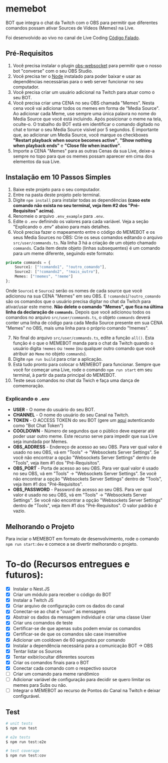 # memebot

BOT que integra o chat da Twitch com o OBS para permitir que diferentes comandos possam ativar Sources de Vídeos (Memes) na Live.

Foi desenvolvido ao vivo no canal de Live Coding [Código Falado](https://www.twitch.tv/codigofalado).

## Pré-Requisitos

1. Você precisa instalar o plugin [obs-websocket](https://github.com/Palakis/obs-websocket) para permitir que o nosso bot "converse" com o seu OBS Studio.
2. Você precisa ter o [Node](https://nodejs.org/en/) instalado para poder baixar e usar as dependências necessárias para o web server funcionar no seu computador.
3. Você precisa criar um usuário adicional na Twitch para atuar como o seu BOT.
4. Você precisa criar uma CENA no seu OBS chamada "Memes". Nesta cena você vai adicionar todos os memes em forma de "Media Source". Ao adicionar cada Meme, use sempre uma única palavra no nome do Media Source que você está incluindo. Após posicionar o meme na tela, oculte-o. O trabalho do BOT está em identificar o comando digitado no chat e tornar o seu Media Source visível por 5 segundos. É importante que, ao adicionar um Media Source, você marque os checkboxes **"Restart playback when source becomes active"**, **"Show nothing when playback ends"** e **"Close file when inactive"**.
5. Importe a CENA "Memes" para as outras Cenas da sua Live, deixe-a sempre no topo para que os memes possam aparecer em cima dos elementos da sua Live.

## Instalação em 10 Passos Simples

1. Baixe este projeto para o seu computador.
2. Entre na pasta deste projeto pelo terminal.
3. Digite `npm install` para instalar todas as dependências **(caso este comando não exista no seu terminal, veja item #2 dos "Pré-Requisitos" acima)**.
4. Renomeie o arquivo `.env_example` para `.env`.
5. Edite o `.env` definindo os valores para cada variável. Veja a seção "Explicando o .env" abaixo para mais detalhes.
6. Você precisa fazer o mapeamento entre o código do MEMEBOT e os seus Media Sources no OBS: Crie os seus comandos editando o arquivo `src/user/commands.ts`. Na linha 3 há a criação de um objeto chamado `commands`. Cada item deste objeto (linhas subsequentes) é um comando para um meme diferente, seguindo este formato:

```ts
private commands = {
    Source1: ["!comando1", "!outro_comando"],
    Source2: ["!comando2", "!mais_outro"],
    Memes: ["!memes", "!meme"]
};
```

Onde `Source1` e `Source2` serão os nomes de cada source que você adicionou na sua CENA "Memes" em seu OBS. E `!comando1`/`!outro_comando` são os comandos que o usuário precisa digitar no chat da Twitch para ativar/usar este meme. **Não delete o comando "Memes", que fica na última linha da declaração de `commands`.**
Depois que você adicionou todos os comandos no arquivo `src/user/commands.ts`, o objeto `commands` deverá conter uma linha de código para cada Media Source presente em sua CENA "Memes" no OBS, mais uma linha para o próprio comando "!memes".

7. No final do arquivo `src/user/commands.ts`, edite a função `all()`. Esta função é o que o MEMEBOT manda para o chat da Twitch quando o usuário digita `!memes` ou `!meme` (ou qualquer outro comando que você atribuir ao `Meme` no objeto `commands`).
8. Digite `npm run build` para criar a aplicação.
9. Está tudo pronto para colocar o MEMEBOT para funcionar. Sempre que você for começar uma Live, rode o comando `npm run start` em seu terminal, à partir da pasta principal do MEMEBOT.
10. Teste seus comandos no chat da Twich e faça uma dança de comemoração.

### Explicando o `.env`

- **USER** - O nome do usuário do seu BOT.
- **CHANNEL** - O nome do usuário do seu Canal na Twitch.
- **TOKEN** - O ACCESS TOKEN do seu BOT (gere um [aqui](https://twitchtokengenerator.com/) autenticando como "Bot Chat Token")
- **COOLDOWN** - Número de segundos que o público deve esperar até poder usar outro meme. Este recurso serve para impedir que sua Live seja inundada por Memes.
- **OBS_ADDRESS** - Endereço de acesso ao seu OBS. Para ver qual valor é usado no seu OBS, vá em "Tools" -> "Websockets Server Settings". Se você não encontrar a opção "Websockets Server Settings" dentro de "Tools", veja item #1 dos "Pré-Requisitos".
- **OBS_PORT** - Porta de acesso ao seu OBS. Para ver qual valor é usado no seu OBS, vá em "Tools" -> "Websockets Server Settings". Se você não encontrar a opção "Websockets Server Settings" dentro de "Tools", veja item #1 dos "Pré-Requisitos".
- **OBS_PASSWORD** - Password de acesso ao seu OBS. Para ver qual valor é usado no seu OBS, vá em "Tools" -> "Websockets Server Settings". Se você não encontrar a opção "Websockets Server Settings" dentro de "Tools", veja item #1 dos "Pré-Requisitos". O valor padrão é vazio.

## Melhorando o Projeto

Para inciar o MEMEBOT em formato de desenvolvimento, rode o comando `npm run start:dev` e comece a se divertir melhorando o projeto.

# To-do (Recursos entregues e futuros):

- [x] Instalar o Nest.JS
- [x] Criar um módulo para receber o código do BOT
- [x] Instalar a Twitch JS
- [x] Criar arquivo de configuração com os dados do canal
- [x] Conectar-se ao chat e "ouvir" as mensagens
- [x] Abstrair os dados da mensagem individual e criar uma classe User
- [x] Criar uns comandos de teste
- [x] Certificar-se de que apenas subs podem enviar os comandos
- [x] Certificar-se de que os comandos são case insensitive
- [x] Adicionar um cooldown de 60 segundos por comando
- [x] Instalar a dependência necessária para a comunicação BOT -> OBS
- [x] Tentar listar os Sources
- [x] Tentar exibir/ocultar diferentes sources
- [x] Criar os comandos finais para o BOT
- [x] Conectar cada comando com o respectivo source
- [ ] Criar um comando para meme randômico
- [ ] Adicionar variável de configuração para decidir se quero limitar os memes para Subs ou não.
- [ ] Integrar o MEMEBOT ao recurso de Pontos do Canal na Twitch e deixar configurável.

## Test

```bash
# unit tests
$ npm run test

# e2e tests
$ npm run test:e2e

# test coverage
$ npm run test:cov
```
